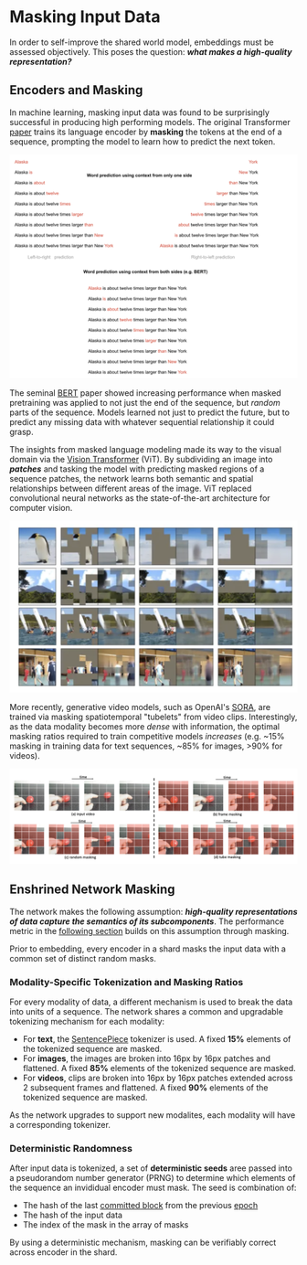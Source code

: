 # Masking Input Data

In order to self-improve the shared world model, embeddings must be assessed objectively. This poses the question: ***what makes a high-quality representation?***

## Encoders and Masking

In machine learning, masking input data was found to be surprisingly successful in producing high performing models. The original Transformer [paper](https://arxiv.org/pdf/1706.03762) trains its language encoder by **masking** the tokens at the end of a sequence, prompting the model to learn how to predict the next token. 

![Masked Language Modeling](../images/masked_language_modeling.png)

The seminal [BERT](https://arxiv.org/pdf/1810.04805) paper showed increasing performance when masked pretraining was applied to not just the end of the sequence, but *random* parts of the sequence. Models learned not just to predict the future, but to predict any missing data with whatever sequential relationship it could grasp.

The insights from masked language modeling made its way to the visual domain via the [Vision Transformer](https://arxiv.org/pdf/2010.11929) (ViT). By subdividing an image into ***patches*** and tasking the model with predicting masked regions of a sequence patches, the network learns both semantic and spatial relationships between different areas of the image. ViT replaced convolutional neural networks as the state-of-the-art architecture for computer vision.

![Masked Image Modeling](../images/masked_image_modeling.png)

More recently, generative video models, such as OpenAI's [SORA](https://openai.com/index/video-generation-models-as-world-simulators/), are trained via masking spatiotemporal "tubelets" from video clips. Interestingly, as the data modality becomes more *dense* with information, the optimal masking ratios required to train competitive models *increases* (e.g. ~15% masking in training data for text sequences, ~85% for images, >90% for videos).

![Masked Video Modeling](../images/video_masking.png)

## Enshrined Network Masking

The network makes the following assumption: ***high-quality representations of data capture the semantics of its subcomponents***. The performance metric in the [following section](differential_loss.md) builds on this assumption through masking.

Prior to embedding, every encoder in a shard masks the input data with a common set of distinct random masks.

### Modality-Specific Tokenization and Masking Ratios

For every modality of data, a different mechanism is used to break the data into units of a sequence. The network shares a common and upgradable tokenizing mechanism for each modality:

* For **text**, the [SentencePiece](https://github.com/google/sentencepiece) tokenizer is used. A fixed **15%** elements of the tokenized sequence are masked.
* For **images**, the images are broken into 16px by 16px patches and flattened. A fixed **85%** elements of the tokenized sequence are masked.
* For **videos**, clips are broken into 16px by 16px patches extended across 2 subsequent frames and flattened. A fixed **90%** elements of the tokenized sequence are masked.

As the network upgrades to support new modalites, each modality will have a corresponding tokenizer.

### Deterministic Randomness

After input data is tokenized, a set of **deterministic seeds** aree passed into a pseudorandom number generator (PRNG) to determine which elements of the sequence an invididual encoder must mask. The seed is combination of:
- The hash of the last [committed block](consensus.md) from the previous [epoch](epochs.md)
- The hash of the input data
- The index of the mask in the array of masks

By using a deterministic mechanism, masking can be verifiably correct across encoder in the shard.